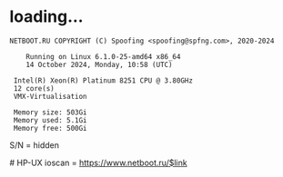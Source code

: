# loading...
```
NETBOOT.RU COPYRIGHT (C) Spoofing <spoofing@spfng.com>, 2020-2024

	Running on Linux 6.1.0-25-amd64 x86_64
	14 October 2024, Monday, 10:58 (UTC)

 Intel(R) Xeon(R) Platinum 8251 CPU @ 3.80GHz
 12 core(s)
 VMX-Virtualisation

 Memory size: 503Gi
 Memory used: 5.1Gi
 Memory free: 500Gi
```
S/N = hidden

\# HP-UX ioscan = https://www.netboot.ru/$link
